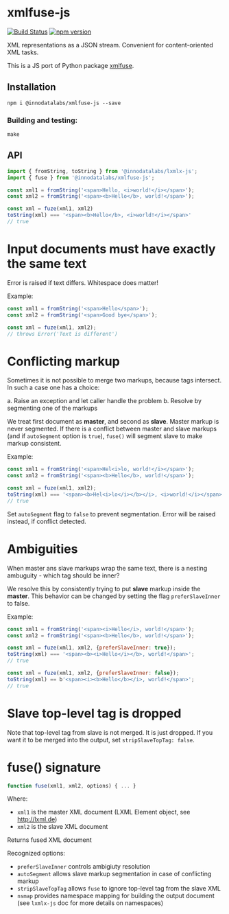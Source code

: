 # xmlfuse-js

[![Build Status](https://travis-ci.org/innodatalabs/xmlfuse-js.svg?branch=master)](https://travis-ci.org/innodatalabs/xmlfuse-js)
[![npm version](https://badge.fury.io/js/%40innodatalabs%2Fxmlfuse-js.svg)](https://badge.fury.io/js/%40innodatalabs%2Fxmlfuse-js)

XML representations as a JSON stream. Convenient for content-oriented XML tasks.

This is a JS port of Python package [xmlfuse](https://pypi.org/project/xmlfuse/).

## Installation
```
npm i @innodatalabs/xmlfuse-js --save
```

### Building and testing:
```
make
```

## API
```js
import { fromString, toString } from '@innodatalabs/lxmlx-js';
import { fuse } from '@innodatalabs/xmlfuse-js';

const xml1 = fromString('<span>Hello, <i>world!</i></span>');
const xml2 = fromString('<span><b>Hello</b>, world!</span>');

const xml = fuze(xml1, xml2)
toString(xml) === '<span><b>Hello</b>, <i>world!</i></span>'
// true
```

# Input documents must have exactly the same text
Error is raised if text differs. Whitespace does matter!

Example:
```js
const xml1 = fromString('<span>Hello</span>');
const xml2 = fromString('<span>Good bye</span>');

const xml = fuze(xml1, xml2);
// throws Error('Text is different')
```

# Conflicting markup
Sometimes it is not possible to merge two markups, because tags intersect. In such a case one has a choice:

  a. Raise an exception and let caller handle the problem
  b. Resolve by segmenting one of the markups

We treat first document as **master**, and second as **slave**. Master markup is never segmented. If there is a
conflict between master and slave markups (and if `autoSegment` option is `true`), `fuse()` will segment slave to make markup consistent.

Example:
```js
const xml1 = fromString('<span>Hel<i>lo, world!</i></span>');
const xml2 = fromString('<span><b>Hello</b>, world!</span>');

const xml = fuze(xml1, xml2);
toString(xml) === '<span><b>Hel<i>lo</i></b></i>, <i>world!</i></span>';
// true
```

Set `autoSegment` flag to `false` to prevent segmentation. Error will be raised instead, if conflict detected.

# Ambiguities
When master ans slave markups wrap the same text, there is a nesting ambuguity - which tag should be inner?

We resolve this by consistently trying to put **slave** markup inside the **master**. This behavior can be changed
by setting the flag `preferSlaveInner` to false.

Example:
```js
const xml1 = fromString('<span><i>Hello</i>, world!</span>');
const xml2 = fromString('<span><b>Hello</b>, world!</span>');

const xml = fuze(xml1, xml2, {preferSlaveInner: true});
toString(xml) === '<span><b><i>Hello</i></b>, world!</span>';
// true

const xml = fuze(xml1, xml2, {preferSlaveInner: false});
toString(xml) == b'<span><i><b>Hello</b></i>, world!</span>';
// true
```

# Slave top-level tag is dropped
Note that top-level tag from slave is not merged. It is just dropped. If you want it to be merged into the output,
set `stripSlaveTopTag: false`.

# fuse() signature

```js
function fuse(xml1, xml2, options) { ... }
```
Where:
* `xml1` is the master XML document (LXML Element object, see http://lxml.de)
* `xml2` is the slave XML document

Returns fused XML document

Recognized options:
* `preferSlaveInner` controls ambigiuty resolution
* `autoSegment` allows slave markup segmentation in case of conflicting markup
* `stripSlaveTopTag` allows `fuse` to ignore top-level tag from the slave XML
* `nsmap` provides namespace mapping for building the output document
   (see `lxmlx-js` doc for more details on namespaces)

